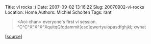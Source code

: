 Title: vi rocks :)
Date: 2007-09-02 13:16:22
Slug: 20070902-vi-rocks
Location: Home
Authors: Michiel Scholten
Tags: rant

<blockquote><p>&lt;Aoi-chan&gt; everyone's first vi session. ^C^C^X^X^X^XquitqQ!qdammit[esc]qwertyuiopasdfghjkl;:xwhat</p></blockquote>

<p>[<a href="http://www.bash.org/?795779">source</a>]</p>